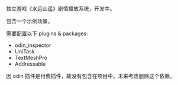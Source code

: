 独立游戏《水远山遥》剧情播放系统，开发中。

包含一个示例场景。

需要配置以下 plugins & packages:
- odin_inspector
- UniTask
- TextMeshPro
- Addressable

因 odin 插件是付费插件，故没有包含在项目中。未来考虑删除这个依赖。
